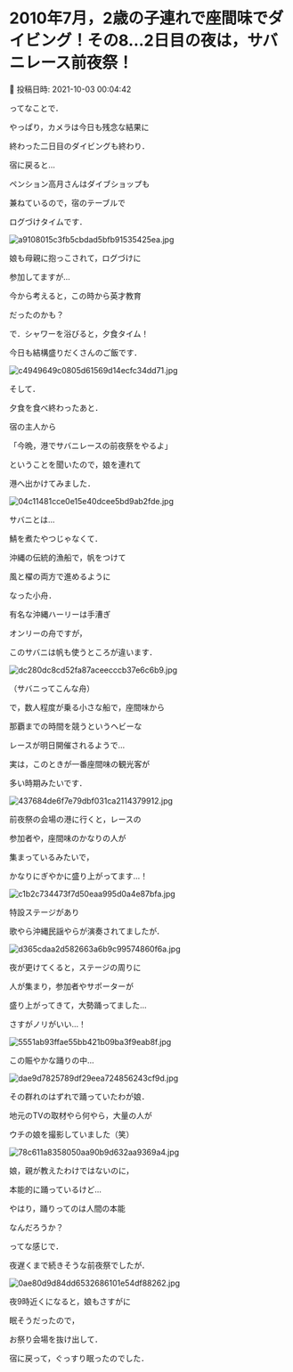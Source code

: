 # 2010年7月，2歳の子連れで座間味でダイビング！その8…2日目の夜は，サバニレース前夜祭！

📅 投稿日時: 2021-10-03 00:04:42

ってなことで．


やっぱり，カメラは今日も残念な結果に


終わった二日目のダイビングも終わり．





宿に戻ると…


ペンション高月さんはダイブショップも


兼ねているので，宿のテーブルで


ログづけタイムです．




![a9108015c3fb5cbdad5bfb91535425ea.jpg](images/a9108015c3fb5cbdad5bfb91535425ea.jpg)




娘も母親に抱っこされて，ログづけに


参加してますが…


今から考えると，この時から英才教育


だったのかも？





で．シャワーを浴びると，夕食タイム！


今日も結構盛りだくさんのご飯です．




![c4949649c0805d61569d14ecfc34dd71.jpg](images/c4949649c0805d61569d14ecfc34dd71.jpg)







そして．


夕食を食べ終わったあと．


宿の主人から


「今晩，港でサバニレースの前夜祭をやるよ」


ということを聞いたので，娘を連れて


港へ出かけてみました．




![04c11481cce0e15e40dcee5bd9ab2fde.jpg](images/04c11481cce0e15e40dcee5bd9ab2fde.jpg)







サバニとは…


鯖を煮たやつじゃなくて．


沖縄の伝統的漁船で，帆をつけて


風と櫂の両方で進めるように


なった小舟．


有名な沖縄ハーリーは手漕ぎ


オンリーの舟ですが，


このサバニは帆も使うところが違います．




![dc280dc8cd52fa87aceecccb37e6c6b9.jpg](images/dc280dc8cd52fa87aceecccb37e6c6b9.jpg)




（サバニってこんな舟）





で，数人程度が乗る小さな船で，座間味から


那覇までの時間を競うというヘビーな


レースが明日開催されるようで…


実は，このときが一番座間味の観光客が


多い時期みたいです．




![437684de6f7e79dbf031ca2114379912.jpg](images/437684de6f7e79dbf031ca2114379912.jpg)







前夜祭の会場の港に行くと，レースの


参加者や，座間味のかなりの人が


集まっているみたいで，


かなりにぎやかに盛り上がってます…！




![c1b2c734473f7d50eaa995d0a4e87bfa.jpg](images/c1b2c734473f7d50eaa995d0a4e87bfa.jpg)







特設ステージがあり


歌やら沖縄民謡やらが演奏されてましたが．




![d365cdaa2d582663a6b9c99574860f6a.jpg](images/d365cdaa2d582663a6b9c99574860f6a.jpg)







夜が更けてくると，ステージの周りに


人が集まり，参加者やサポーターが


盛り上がってきて，大勢踊ってました…


さすがノリがいい…！




![5551ab93ffae55bb421b09ba3f9eab8f.jpg](images/5551ab93ffae55bb421b09ba3f9eab8f.jpg)




この賑やかな踊りの中…




![dae9d7825789df29eea724856243cf9d.jpg](images/dae9d7825789df29eea724856243cf9d.jpg)




その群れのはずれで踊っていたわが娘．


地元のTVの取材やら何やら，大量の人が


ウチの娘を撮影していました（笑）




![78c611a8358050aa90b9d632aa9369a4.jpg](images/78c611a8358050aa90b9d632aa9369a4.jpg)




娘，親が教えたわけではないのに，


本能的に踊っているけど…


やはり，踊りってのは人間の本能


なんだろうか？ 





ってな感じで．


夜遅くまで続きそうな前夜祭でしたが．




![0ae80d9d84dd6532686101e54df88262.jpg](images/0ae80d9d84dd6532686101e54df88262.jpg)




夜9時近くになると，娘もさすがに


眠そうだったので，


お祭り会場を抜け出して．


宿に戻って，ぐっすり眠ったのでした．
